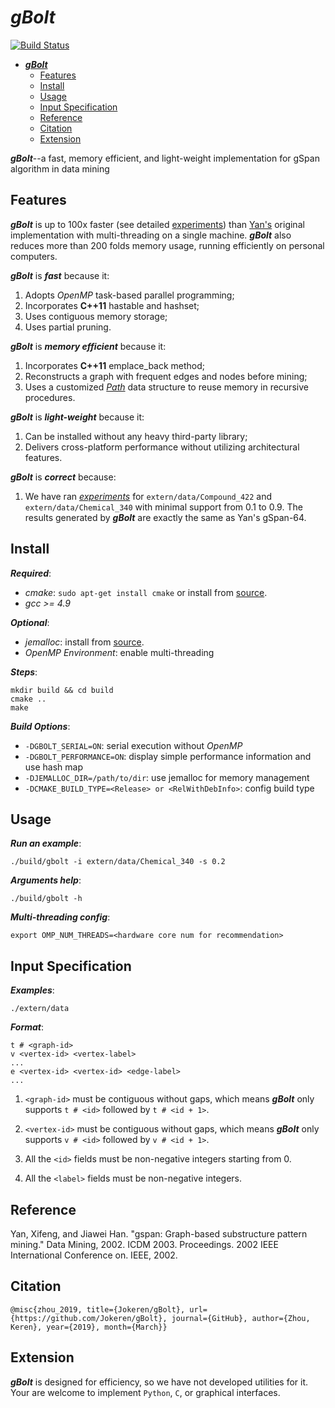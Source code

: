 ***gBolt***
==============

[![Build Status](https://travis-ci.org/Jokeren/gBolt.svg?branch=gbolt-1.0)](https://travis-ci.org/Jokeren/gBolt)

   * [<em><strong>gBolt</strong></em>](#gbolt)
      * [Features](#features)
      * [Install](#install)
      * [Usage](#usage)
      * [Input Specification](#input-specification)
      * [Reference](#reference)
      * [Citation](#citation)
      * [Extension](#extension)

***gBolt***--a fast, memory efficient, and light-weight implementation for gSpan algorithm in data mining

## Features

***gBolt*** is up to 100x faster (see detailed [experiments](https://github.com/Jokeren/gBolt/docs/experiments.md)) than [Yan's](https://www.cs.ucsb.edu/~xyan/software/gSpan.htm) original implementation with multi-threading on a single machine. ***gBolt*** also reduces more than 200 folds memory usage, running efficiently on personal computers.  

***gBolt*** is ***fast*** because it:

1. Adopts *OpenMP* task-based parallel programming;
2. Incorporates **C++11** hastable and hashset;
3. Uses contiguous memory storage;
4. Uses partial pruning.

***gBolt*** is ***memory efficient*** because it:

1. Incorporates **C++11** emplace_back method;
2. Reconstructs a graph with frequent edges and nodes before mining;
3. Uses a customized [*Path*](https://github.com/Jokeren/gBolt/include/path.h) data structure to reuse memory in recursive procedures.

***gBolt*** is ***light-weight*** because it:

1. Can be installed without any heavy third-party library;
2. Delivers cross-platform performance without utilizing architectural features.

***gBolt*** is ***correct*** because:

1. We have ran [*experiments*](https://github.com/Jokeren/gBolt/docs/experiments.md) for `extern/data/Compound_422` and `extern/data/Chemical_340` with minimal support from 0.1 to 0.9. The results generated by ***gBolt*** are exactly the same as Yan's gSpan-64. 


## Install

***Required***:

- *cmake*: `sudo apt-get install cmake` or install from [source](https://cmake.org/).
- *gcc >= 4.9*

***Optional***:

- *jemalloc*: install from [source](https://github.com/jemalloc/jemalloc).
- *OpenMP Environment*: enable multi-threading

***Steps***:

    mkdir build && cd build
    cmake ..
    make
    
***Build Options***:
    
- `-DGBOLT_SERIAL=ON`: serial execution without *OpenMP*
- `-DGBOLT_PERFORMANCE=ON`: display simple performance information and use hash map
- `-DJEMALLOC_DIR=/path/to/dir`: use jemalloc for memory management
- `-DCMAKE_BUILD_TYPE=<Release> or <RelWithDebInfo>`: config build type
    
## Usage

***Run an example***:

    ./build/gbolt -i extern/data/Chemical_340 -s 0.2 
    
***Arguments help***:

    ./build/gbolt -h

***Multi-threading config***:

    export OMP_NUM_THREADS=<hardware core num for recommendation>
    
## Input Specification

***Examples***:

    ./extern/data
    
***Format***:

    t # <graph-id>
    v <vertex-id> <vertex-label>
    ...
    e <vertex-id> <vertex-id> <edge-label>
    ...
    
1. `<graph-id>` must be contiguous without gaps, which means ***gBolt*** only supports `t # <id>` followed by `t # <id + 1>`.

2. `<vertex-id>` must be contiguous without gaps, which means ***gBolt*** only supports `v # <id>` followed by `v # <id + 1>`.

3. All the `<id>` fields must be non-negative integers starting from 0. 

4. All the `<label>` fields must be non-negative integers. 
    
## Reference

Yan, Xifeng, and Jiawei Han. "gspan: Graph-based substructure pattern mining." Data Mining, 2002. ICDM 2003. Proceedings. 2002 IEEE International Conference on. IEEE, 2002.

## Citation

    @misc{zhou_2019, title={Jokeren/gBolt}, url={https://github.com/Jokeren/gBolt}, journal={GitHub}, author={Zhou, Keren}, year={2019}, month={March}} 
    
## Extension

***gBolt*** is designed for efficiency, so we have not developed utilities for it. Your are welcome to implement `Python`, `C`, or graphical interfaces.
